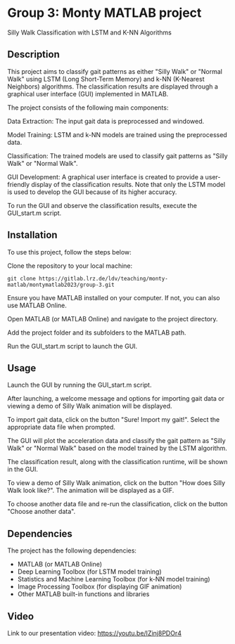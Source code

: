 # Group 3: Monty MATLAB project


Silly Walk Classification with LSTM and K-NN Algorithms

## Description
This project aims to classify gait patterns as either "Silly Walk" or "Normal Walk" using LSTM (Long Short-Term Memory) and k-NN (K-Nearest Neighbors) algorithms. The classification results are displayed through a graphical user interface (GUI) implemented in MATLAB.

The project consists of the following main components:

Data Extraction: The input gait data is preprocessed and windowed.

Model Training: LSTM and k-NN models are trained using the preprocessed data.

Classification: The trained models are used to classify gait patterns as "Silly Walk" or "Normal Walk".

GUI Development: A graphical user interface is created to provide a user-friendly display of the classification results.
Note that only the LSTM model is used to develop the GUI because of its higher accuracy.

To run the GUI and observe the classification results, execute the GUI_start.m script. 


## Installation
To use this project, follow the steps below:

Clone the repository to your local machine:
```
git clone https://gitlab.lrz.de/ldv/teaching/monty-matlab/montymatlab2023/group-3.git
```
Ensure you have MATLAB installed on your computer. If not, you can also use MATLAB Online.

Open MATLAB (or MATLAB Online) and navigate to the project directory.

Add the project folder and its subfolders to the MATLAB path.

Run the GUI_start.m script to launch the GUI.

## Usage
Launch the GUI by running the GUI_start.m script.

After launching, a welcome message and options for importing gait data or viewing a demo of Silly Walk animation will be displayed.

To import gait data, click on the button "Sure! Import my gait!". Select the appropriate data file when prompted.

The GUI will plot the acceleration data and classify the gait pattern as "Silly Walk" or "Normal Walk" based on the model trained by the LSTM algorithm.

The classification result, along with the classification runtime, will be shown in the GUI.

To view a demo of Silly Walk animation, click on the button "How does Silly Walk look like?". The animation will be displayed as a GIF.

To choose another data file and re-run the classification, click on the  button "Choose another data".

## Dependencies
The project has the following dependencies:

- MATLAB (or MATLAB Online)
- Deep Learning Toolbox (for LSTM model training)
- Statistics and Machine Learning Toolbox (for k-NN model training)
- Image Processing Toolbox (for displaying GIF animation)
- Other MATLAB built-in functions and libraries

## Video
Link to our presentation video: https://youtu.be/IZinj8PDOr4

